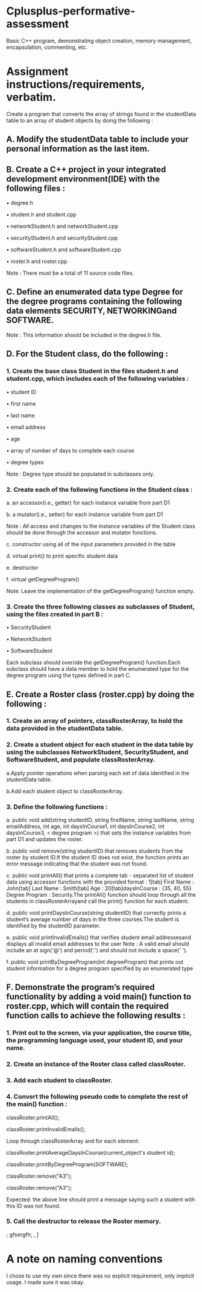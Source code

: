 # Cplusplus-performative-assessment
Basic C++ program, demonstrating object creation, memory management, encapsulation, commenting, etc.

# Assignment instructions/requirements, verbatim.
Create a program that converts the array of strings found in the studentData table to an array of student objects by doing the following :

## A. Modify the studentData table to include your personal information as the last item.

## B. Create a C++ project in your integrated development environment(IDE) with the following files :

•   degree.h

•   student.h and student.cpp

•   networkStudent.h and networkStudent.cpp

•   securityStudent.h and securityStudent.cpp

•   softwareStudent.h and softwareStudent.cpp

•   roster.h and roster.cpp

Note : There must be a total of 11 source code files.

## C. Define an enumerated data type Degree for the degree programs containing the following data elements SECURITY, NETWORKINGand SOFTWARE.

Note : This information should be included in the degree.h file.

## D. For the Student class, do the following :

### 1. Create the base class Student in the files student.h and student.cpp, which includes each  of the following variables :

•   student ID

•   first name

•   last name

•   email address

•   age

•   array of number of days to complete each course

•   degree types

Note : Degree type should be populated in subclasses only.

### 2. Create each of the following functions in the Student class :

a. an accessor(i.e., getter) for each  instance variable from part D1

b. a mutator(i.e., setter) for each instance variable from part D1

Note : All access and changes to the instance variables of the Student class should be done through the accessor and mutator functions.

c. constructor using all  of the input parameters provided in the table

d. virtual print() to print specific student data

e. destructor

f. virtual getDegreeProgram()

Note: Leave the implementation of the getDegreeProgram() function empty.

### 3. Create the three following classes as subclasses of Student, using the files created in part B :

•   SecurityStudent

•   NetworkStudent

•   SoftwareStudent

Each subclass should override the getDegreeProgram() function.Each subclass should have a data member to hold the enumerated type for the degree program using the types defined in part C.

## E. Create a Roster class (roster.cpp) by doing the following :

### 1. Create an array of pointers, classRosterArray, to hold the data provided in the studentData table.

### 2. Create a student object for each  student in the data table by using the subclasses NetworkStudent, SecurityStudent, and SoftwareStudent, and populate classRosterArray.

a.Apply pointer operations when parsing each  set of data identified in the studentData table.

b.Add each student object to classRosterArray.

### 3. Define the following functions :

a. public void add(string studentID, string firstName, string lastName, string emailAddress, int age, int daysInCourse1, int daysInCourse2, int daysInCourse3, < degree program >) that sets the instance variables from part D1 and updates the roster.

b. public void remove(string studentID) that removes students from the roster by student ID.If the student ID does not exist, the function prints an error message indicating that the student was not found.

c. public void printAll() that prints a complete tab - separated list of student data using accessor functions with the provided format : 1[tab] First Name : John[tab] Last Name : Smith[tab] Age : 20[tab]daysInCourse : {35, 40, 55} Degree Program : Security.The printAll() function should loop through all  the students in classRosterArrayand call the print() function for each student.

d. public void printDaysInCourse(string studentID) that correctly prints a student’s average number of days in the three courses.The student is identified by the studentID parameter.

e. public void printInvalidEmails() that verifies student email addressesand displays all invalid email addresses to the user
Note : A valid email should include an at sign('@') and period('.') and should not include a space(' ').

f. public void printByDegreeProgram(int degreeProgram) that prints out student information for a degree program specified by an enumerated type

## F. Demonstrate the program’s required functionality by adding a void main() function to roster.cpp, which will contain the required function calls to achieve the following results :

### 1. Print out to the screen, via your application, the course title, the programming language used, your student ID, and your name.

### 2. Create an instance of the Roster class called classRoster.

### 3. Add each student to classRoster.

### 4. Convert the following pseudo code to complete the rest of the main() function :

classRoster.printAll();

classRoster.printInvalidEmails();

Loop through classRosterArray and for each element:

classRoster.printAverageDaysInCourse(current_object's student id);

classRoster.printByDegreeProgram(SOFTWARE);

classRoster.remove("A3");

classRoster.remove("A3");

Expected: the above line should print a message saying such a student with this ID was not found.

### 5. Call the destructor to release the Roster memory.

; gfsergfh; , ]

# A note on naming conventions
I chose to use my own since there was no explicit requirement, only implicit usage. I made sure it was okay.

